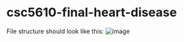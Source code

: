 # csc5610-final-heart-disease

File structure should look like this:
![image](https://github.com/user-attachments/assets/8adaab7d-1664-4572-9175-2ab68b3e33f6)
